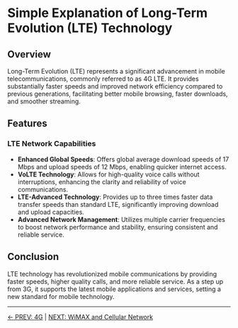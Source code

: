 # Simple Explanation of Long-Term Evolution (LTE) Technology

## Overview
Long-Term Evolution (LTE) represents a significant advancement in mobile telecommunications, commonly referred to as 4G LTE. It provides substantially faster speeds and improved network efficiency compared to previous generations, facilitating better mobile browsing, faster downloads, and smoother streaming.

## Features
### LTE Network Capabilities
- **Enhanced Global Speeds**: Offers global average download speeds of 17 Mbps and upload speeds of 12 Mbps, enabling quicker internet access.
- **VoLTE Technology**: Allows for high-quality voice calls without interruptions, enhancing the clarity and reliability of voice communications.
- **LTE-Advanced Technology**: Provides up to three times faster data transfer speeds than standard LTE, significantly improving download and upload capacities.
- **Advanced Network Management**: Utilizes multiple carrier frequencies to boost network performance and stability, ensuring consistent and reliable service.

## Conclusion
LTE technology has revolutionized mobile communications by providing faster speeds, higher quality calls, and more reliable service. As a step up from 3G, it supports the latest mobile applications and services, setting a new standard for mobile technology.

---

[← PREV: 4G](4G.md) | [NEXT: WiMAX and Cellular Network](WiMAX%20and%20Cellular%20Network.md)
